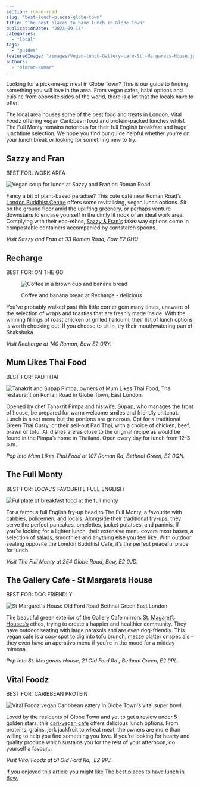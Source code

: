```yaml
---
section: roman-road
slug: "best-lunch-places-globe-town"
title: "The best places to have lunch in Globe Town"
publicationDate: "2023-09-13"
categories: 
  - "local"
tags: 
  - "guides"
featuredImage: "/images/Vegan-lunch-Gallery-cafe-St.-Margarets-House.jpg"
authors: 
  - "simran-kumar"
---
```


Looking for a pick-me-up meal in Globe Town? This is our guide to finding something you will love in the area. From vegan cafes, halal options and cuisine from opposite sides of the world, there is a lot that the locals have to offer.

The local area houses some of the best food and treats in London, Vital Foodz offering vegan Caribbean food and protein-packed lunches whilst The Full Monty remains notorious for their full English breakfast and huge lunchtime selection. We hope you find our guide helpful whether you're on your lunch break or looking for something new to try.

## Sazzy and Fran

BEST FOR: WORK AREA

![Vegan soup for lunch at Sazzy and Fran on Roman Road](/images/Sazzy-and-Fran-1024x683.jpg)

Fancy a bit of plant-based paradise? This cute café near Roman Road’s [London Buddhist Centre](https://romanroadlondon.com/london-buddhist-centre-east-london/) offers some revitalising, vegan lunch options. Sit on the ground floor amid the uplifting greenery, or perhaps venture downstairs to encase yourself in the dimly lit nook of an ideal work area. Complying with their eco-ethos, [Sazzy & Fran's](https://romanroadlondon.com/sazzy-fran-vegan-french-toast-recipe/) takeaway options come in compostable containers accompanied by cornstarch spoons.

_Visit Sazzy and Fran at 33 Roman Road, Bow E2 0HU_.

## Recharge

BEST FOR: ON THE GO

<figure>

![Coffee in a brown cup and banana bread](/images/Recharge-cafe-roman-road-1024x683.jpg)

<figcaption>

Coffee and banana bread at Recharge - delicious

</figcaption>

</figure>

You’ve probably walked past this little corner gem many times, unaware of the selection of wraps and toasties that are freshly made inside. With the winning fillings of roast chicken or grilled halloumi, their list of lunch options is worth checking out. If you choose to sit in, try their mouthwatering pan of Shakshuka.

_Visit Recharge at 140 Roman, Bow E2 0RY._

## Mum Likes Thai Food

BEST FOR: PAD THAI

![Tanakrit and Supap Pimpa, owners of Mum Likes Thai Food, Thai restaurant on Roman Road in Globe Town, East London.](/images/Mum-Likes-Thai-Food-Roman-Road-Globe-Town-1024x683.jpg)

Opened by chef Tanakrit Pimpa and his wife, Supap, who manages the front of house, be prepared for warm welcome smiles and friendly chitchat. Lunch is a set menu but the portions are generous. Opt for a traditional Green Thai Curry, or their sell-out Pad Thai, with a choice of chicken, beef, prawn or tofu. All dishes are as close to the original recipe as would be found in the Pimpa’s home in Thailand. Open every day for lunch from 12-3 p.m.

_Pop into Mum Likes Thai Food at 107 Roman Rd, Bethnal Green, E2 0QN._

## The Full Monty

BEST FOR: LOCAL'S FAVOURITE FULL ENGLISH

![Ful plate of breakfast food at the full monty](/images/Full-monty-globe-town-roman-road-1024x683.jpg)

For a famous full English fry-up head to The Full Monty, a favourite with cabbies, policemen, and locals. Alongside their traditional fry-ups, they serve the perfect pancakes, omelettes, jacket potatoes, and paninis. If you’re looking for a lighter lunch, their extensive menu covers most bases, a selection of salads, smoothies and anything else you feel like. With outdoor seating opposite the London Buddhist Cafe, it’s the perfect peaceful place for lunch.

_Visit The Full Monty at 254 Globe Road, Bow, E2 0JD._

## The Gallery Cafe - St Margarets House

BEST FOR: DOG FRIENDLY

![St Margaret's House Old Ford Road Bethnal Green East London](/images/St-Margarets-House-Gallery-Cafe-outside-02-web-1024x683.jpg)

The beautiful green exterior of the Gallery Cafe mirrors [St. Magaret’s Houses’s](https://romanroadlondon.com/places/st-margarets-house/) ethos, trying to create a happier and healthier community. They have outdoor seating with large parasols and are even dog-friendly. This vegan cafe is a cosy spot to dig into tofu brunch, mezze platter or specials - they even have an aperativo menu if you’re in the mood for a midday mimosa.  

_Pop into St. Margarets House, 21 Old Ford Rd., Bethnal Green, E2 9PL_.

## Vital Foodz

BEST FOR: CARIBBEAN PROTEIN

![Vital Foodz vegan Caribbean eatery in Globe Town's vital super bowl.](/images/vital-foodz-super-bowl-1024x683.jpg)

Loved by the residents of Globe Town and yet to get a review under 5 golden stars, this [cari-vegan cafe](https://romanroadlondon.com/vital-foodz-vegan-caribbean-restaurant-globe-town-opens/) offers delicious lunch options. From proteins, grains, jerk jackfruit to wheat meat, the owners are more than willing to help you find something you love. If you’re looking for hearty and quality produce which sustains you for the rest of your afternoon, do yourself a favour…

_Visit Vital Foodz at 51 Old Ford Rd,  E2 9PJ._

If you enjoyed this article you might like [The best places to have lunch in Bow.](https://romanroadlondon.com/best-lunch-places/)


